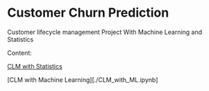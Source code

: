 ﻿# Customer Churn Prediction
 
Customer lifecycle management Project With Machine Learning and Statistics

Content:

[CLM with Statistics](./CLM_with_Statistics.ipynb)

[CLM with Machine Learning][./CLM_with_ML.ipynb]